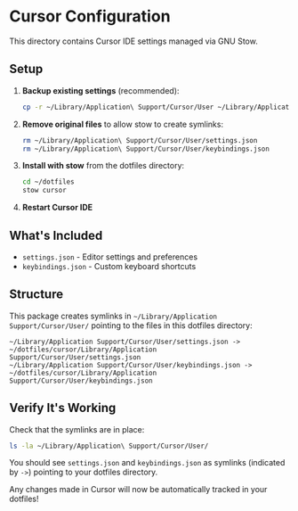 # Cursor Configuration

This directory contains Cursor IDE settings managed via GNU Stow.

## Setup

1. **Backup existing settings** (recommended):
   ```bash
   cp -r ~/Library/Application\ Support/Cursor/User ~/Library/Application\ Support/Cursor/User.backup
   ```

2. **Remove original files** to allow stow to create symlinks:
   ```bash
   rm ~/Library/Application\ Support/Cursor/User/settings.json
   rm ~/Library/Application\ Support/Cursor/User/keybindings.json
   ```

3. **Install with stow** from the dotfiles directory:
   ```bash
   cd ~/dotfiles
   stow cursor
   ```

4. **Restart Cursor IDE**

## What's Included

- `settings.json` - Editor settings and preferences
- `keybindings.json` - Custom keyboard shortcuts

## Structure

This package creates symlinks in `~/Library/Application Support/Cursor/User/` pointing to the files in this dotfiles directory:

```
~/Library/Application Support/Cursor/User/settings.json -> ~/dotfiles/cursor/Library/Application Support/Cursor/User/settings.json
~/Library/Application Support/Cursor/User/keybindings.json -> ~/dotfiles/cursor/Library/Application Support/Cursor/User/keybindings.json
```

## Verify It's Working

Check that the symlinks are in place:
```bash
ls -la ~/Library/Application\ Support/Cursor/User/
```

You should see `settings.json` and `keybindings.json` as symlinks (indicated by `->`) pointing to your dotfiles directory.

Any changes made in Cursor will now be automatically tracked in your dotfiles!
